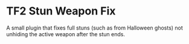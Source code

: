 # TF2 Stun Weapon Fix

A small plugin that fixes full stuns (such as from Halloween ghosts) not unhiding the active weapon after the stun ends.